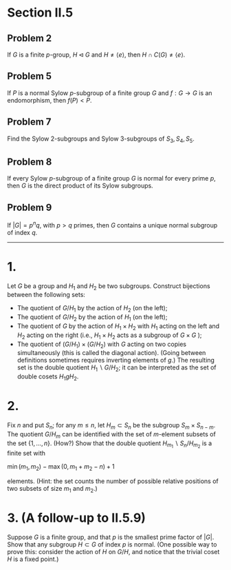 # Section II.5

## Problem 2
If $G$ is a finite $p$-group, $H \triangleleft G$ and $H \neq\langle e\rangle$, then $H \cap C(G) \neq\langle e\rangle$.

## Problem 5
If $P$ is a normal Sylow $p$-subgroup of a finite group $G$ and $f: G \rightarrow G$ is an endomorphism, then $f(P)<P$.

## Problem 7
Find the Sylow 2-subgroups and Sylow 3-subgroups of $S_3, S_4, S_5$.

## Problem 8
If every Sylow $p$-subgroup of a finite group $G$ is normal for every prime $p$, then $G$ is the direct product of its Sylow subgroups.

## Problem 9
If $|G|=p^n q$, with $p>q$ primes, then $G$ contains a unique normal subgroup of index $q$.

---
# 1.
Let $G$ be a group and $H_1$ and $H_2$ be two subgroups. Construct bijections between the following sets:
- The quotient of $G / H_1$ by the action of $H_2$ (on the left);
- The quotient of $G / H_2$ by the action of $H_1$ (on the left);
- The quotient of $G$ by the action of $H_1 \times H_2$ with $H_1$ acting on the left and $H_2$ acting on the right (i.e., $H_1 \times H_2$ acts as a subgroup of $G \times G$ );
- The quotient of $\left(G / H_1\right) \times\left(G / H_2\right)$ with $G$ acting on two copies simultaneously (this is called the diagonal action).
(Going between definitions sometimes requires inverting elements of $g$.) The resulting set is the double quotient $H_1 \backslash G / H_2$; it can be interpreted as the set of double cosets $H_1 g H_2$.

# 2.
Fix $n$ and put $S_n$; for any $m \leq n$, let $H_m \subset S_n$ be the subgroup $S_m \times S_{n-m}$. The quotient $G / H_m$ can be identified with the set of $m$-element subsets of the set $\{1, \ldots, n\}$. (How?) Show that the double quotient $H_{m_1} \backslash S_n / H_{m_2}$ is a finite set with

$\min \left(m_1, m_2\right)-\max \left(0, m_1+m_2-n\right)+1$

elements. (Hint: the set counts the number of possible relative positions of two subsets of size $m_1$ and $m_2$.)

# 3. (A follow-up to II.5.9)
Suppose $G$ is a finite group, and that $p$ is the smallest prime factor of $|G|$. Show that any subgroup $H \subset G$ of index $p$ is normal. (One possible way to prove this: consider the action of $H$ on $G / H$, and notice that the trivial coset $H$ is a fixed point.)
